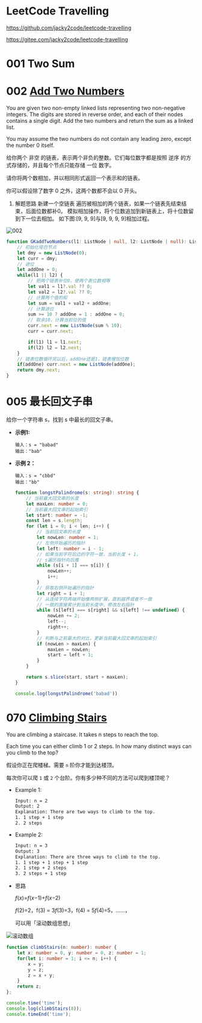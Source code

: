 # LeetCode Travelling

https://github.com/jacky2code/leetcode-travelling

https://gitee.com/jacky2code/leetcode-travelling

# 001 Two Sum



# 002 [Add Two Numbers](https://leetcode.cn/problems/add-two-numbers/)

You are given two non-empty linked lists representing two non-negative integers. The digits are stored in reverse order, and each of their nodes contains a single digit. Add the two numbers and return the sum as a linked list.

You may assume the two numbers do not contain any leading zero, except the number 0 itself.

给你两个 非空 的链表，表示两个非负的整数。它们每位数字都是按照 逆序 的方式存储的，并且每个节点只能存储 一位 数字。

请你将两个数相加，并以相同形式返回一个表示和的链表。

你可以假设除了数字 0 之外，这两个数都不会以 0 开头。



1. 解题思路
    新建一个空链表
    遍历被相加的两个链表，如果一个链表先结束结束，后面位数都补0。
    模拟相加操作，将个位数追加到新链表上，将十位数留到下一位去相加。
    如下图:[9, 9, 9]与[9, 9, 9, 9]相加过程。

  ![002](https://markdown-res.oss-cn-hangzhou.aliyuncs.com/mdImgs/2022/12/14/20221214151629.png)

```typescript
function GKaddTwoNumbers(l1: ListNode | null, l2: ListNode | null): ListNode | null { 
    // 初始化哑巴节点
    let dmy = new ListNode(0);
    let curr = dmy;
    // 进位
    let addOne = 0;
    while(l1 || l2) {
        // 把两个链表补位0，使两个表位数相等
        let val1 = l1?.val ?? 0;
        let val2 = l2?.val ?? 0;
        // 计算两个值的和
        let sum = val1 + val2 + addOne;
        // 计算进位
        sum >= 10 ? addOne = 1 : addOne = 0;
        // 取余10，计算当前位的值
        curr.next = new ListNode(sum % 10);
        curr = curr.next;

        if(l1) l1 = l1.next;
        if(l2) l2 = l2.next;
    }
    // 链表位数循环完以后，addOne还是1，链表增加位数
    if(addOne) curr.next = new ListNode(addOne);
    return dmy.next;
}
```
# 005 最长回文子串
给你一个字符串 s，找到 s 中最长的回文子串。

- **示例1:**

  ```
  输入：s = "babad"
  输出："bab"
  ```

- **示例 2：**

  ```
  输入：s = "cbbd"
  输出："bb"
  ```

  ```typescript
  function longstPalindrome(s: string): string {
      // 当前最大回文串的长度
      let maxLen: number = 0;
      // 当前最大回文串的起始索引
      let start: number = -1;
      const len = s.length;
      for (let i = 0; i < len; i++) {
          // 当前回文串的长度
          let nowLen: number = 1;
          // 左侧开始遍历的指针
          let left: number = i - 1;
          // 如果当前字符后边的字符一致，当前长度 + 1，
          // s遍历指针向后推
          while (s[i + 1] === s[i]) {
              nowLen++;
              i++;
          }
          // 获取右侧开始遍历的指针
          let right = i + 1;
          // 从连续字符两端开始像两侧扩展，直到越界或者不一致
          // 一致的直接累计到当前长度中，修改左右指针
          while (s[left] === s[right] && s[left] !== undefined) {
              nowLen += 2;
              left--;
              right++;
          }
          // 判断与之前最大的对比，更新当前最大回文串的起始索引
          if (nowLen > maxLen) {
              maxLen = nowLen;
              start = left + 1;
          }
      }
  
      return s.slice(start, start + maxLen);
  }
  
  console.log(longstPalindrome('babad'))
  ```

  





# 070 [Climbing Stairs](https://leetcode.cn/problems/climbing-stairs/)

You are climbing a staircase. It takes n steps to reach the top.

Each time you can either climb 1 or 2 steps. In how many distinct ways can you climb to the top?

假设你正在爬楼梯。需要 `n` 阶你才能到达楼顶。

每次你可以爬 `1` 或 `2` 个台阶。你有多少种不同的方法可以爬到楼顶呢？

- Example 1:

  ```bash
  Input: n = 2
  Output: 2
  Explanation: There are two ways to climb to the top.
  1. 1 step + 1 step
  2. 2 steps
  ```

- Example 2:

  ```bash
  Input: n = 3
  Output: 3
  Explanation: There are three ways to climb to the top.
  1. 1 step + 1 step + 1 step
  2. 1 step + 2 steps
  3. 2 steps + 1 step
  ```

- 思路

  *f*(*x*)=*f*(*x*−1)+*f*(*x*−2)

  *f*(2)=2，f(3) = 3*f*(3)=3，f(4) = 5*f*(4)=5，……，

  可以用「滚动数组思想」

![滚动数组](https://markdown-res.oss-cn-hangzhou.aliyuncs.com/mdImgs/2022/12/14/20221214151651.gif)

```typescript
function climbStairs(n: number): number {
    let x: number = 0, y: number = 0, z: number = 1;
    for(let i: number = 1; i <= n; i++) {
        x = y;
        y = z;
        z = x + y;
    }
    return z;
};

console.time('time');
console.log(climbStairs(8));
console.timeEnd('time');
```

